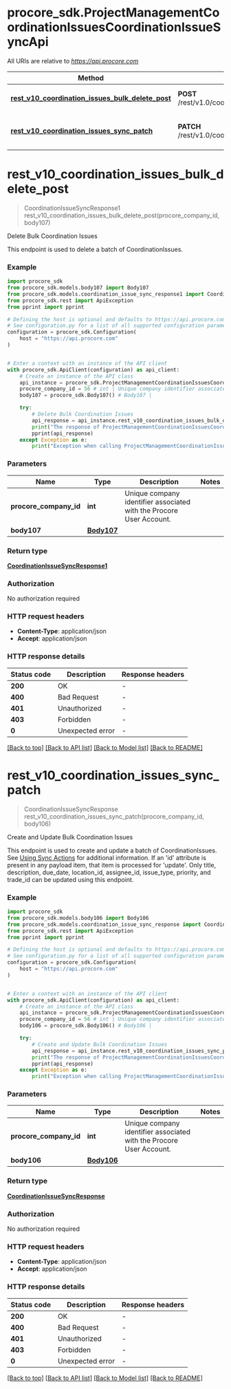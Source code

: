 # procore_sdk.ProjectManagementCoordinationIssuesCoordinationIssueSyncApi

All URIs are relative to *https://api.procore.com*

Method | HTTP request | Description
------------- | ------------- | -------------
[**rest_v10_coordination_issues_bulk_delete_post**](ProjectManagementCoordinationIssuesCoordinationIssueSyncApi.md#rest_v10_coordination_issues_bulk_delete_post) | **POST** /rest/v1.0/coordination_issues/bulk_delete | Delete Bulk Coordination Issues
[**rest_v10_coordination_issues_sync_patch**](ProjectManagementCoordinationIssuesCoordinationIssueSyncApi.md#rest_v10_coordination_issues_sync_patch) | **PATCH** /rest/v1.0/coordination_issues/sync | Create and Update Bulk Coordination Issues


# **rest_v10_coordination_issues_bulk_delete_post**
> CoordinationIssueSyncResponse1 rest_v10_coordination_issues_bulk_delete_post(procore_company_id, body107)

Delete Bulk Coordination Issues

This endpoint is used to delete a batch of CoordinationIssues.

### Example


```python
import procore_sdk
from procore_sdk.models.body107 import Body107
from procore_sdk.models.coordination_issue_sync_response1 import CoordinationIssueSyncResponse1
from procore_sdk.rest import ApiException
from pprint import pprint

# Defining the host is optional and defaults to https://api.procore.com
# See configuration.py for a list of all supported configuration parameters.
configuration = procore_sdk.Configuration(
    host = "https://api.procore.com"
)


# Enter a context with an instance of the API client
with procore_sdk.ApiClient(configuration) as api_client:
    # Create an instance of the API class
    api_instance = procore_sdk.ProjectManagementCoordinationIssuesCoordinationIssueSyncApi(api_client)
    procore_company_id = 56 # int | Unique company identifier associated with the Procore User Account.
    body107 = procore_sdk.Body107() # Body107 | 

    try:
        # Delete Bulk Coordination Issues
        api_response = api_instance.rest_v10_coordination_issues_bulk_delete_post(procore_company_id, body107)
        print("The response of ProjectManagementCoordinationIssuesCoordinationIssueSyncApi->rest_v10_coordination_issues_bulk_delete_post:\n")
        pprint(api_response)
    except Exception as e:
        print("Exception when calling ProjectManagementCoordinationIssuesCoordinationIssueSyncApi->rest_v10_coordination_issues_bulk_delete_post: %s\n" % e)
```



### Parameters


Name | Type | Description  | Notes
------------- | ------------- | ------------- | -------------
 **procore_company_id** | **int**| Unique company identifier associated with the Procore User Account. | 
 **body107** | [**Body107**](Body107.md)|  | 

### Return type

[**CoordinationIssueSyncResponse1**](CoordinationIssueSyncResponse1.md)

### Authorization

No authorization required

### HTTP request headers

 - **Content-Type**: application/json
 - **Accept**: application/json

### HTTP response details

| Status code | Description | Response headers |
|-------------|-------------|------------------|
**200** | OK |  -  |
**400** | Bad Request |  -  |
**401** | Unauthorized |  -  |
**403** | Forbidden |  -  |
**0** | Unexpected error |  -  |

[[Back to top]](#) [[Back to API list]](../README.md#documentation-for-api-endpoints) [[Back to Model list]](../README.md#documentation-for-models) [[Back to README]](../README.md)

# **rest_v10_coordination_issues_sync_patch**
> CoordinationIssueSyncResponse rest_v10_coordination_issues_sync_patch(procore_company_id, body106)

Create and Update Bulk Coordination Issues

This endpoint is used to create and update a batch of CoordinationIssues. See [Using Sync Actions](/documentation/using-sync-actions) for additional information.  If an 'id' attribute is present in any payload item, that item is processed for 'update'. Only title, description, due_date, location_id, assignee_id, issue_type, priority, and trade_id can be updated using this endpoint.

### Example


```python
import procore_sdk
from procore_sdk.models.body106 import Body106
from procore_sdk.models.coordination_issue_sync_response import CoordinationIssueSyncResponse
from procore_sdk.rest import ApiException
from pprint import pprint

# Defining the host is optional and defaults to https://api.procore.com
# See configuration.py for a list of all supported configuration parameters.
configuration = procore_sdk.Configuration(
    host = "https://api.procore.com"
)


# Enter a context with an instance of the API client
with procore_sdk.ApiClient(configuration) as api_client:
    # Create an instance of the API class
    api_instance = procore_sdk.ProjectManagementCoordinationIssuesCoordinationIssueSyncApi(api_client)
    procore_company_id = 56 # int | Unique company identifier associated with the Procore User Account.
    body106 = procore_sdk.Body106() # Body106 | 

    try:
        # Create and Update Bulk Coordination Issues
        api_response = api_instance.rest_v10_coordination_issues_sync_patch(procore_company_id, body106)
        print("The response of ProjectManagementCoordinationIssuesCoordinationIssueSyncApi->rest_v10_coordination_issues_sync_patch:\n")
        pprint(api_response)
    except Exception as e:
        print("Exception when calling ProjectManagementCoordinationIssuesCoordinationIssueSyncApi->rest_v10_coordination_issues_sync_patch: %s\n" % e)
```



### Parameters


Name | Type | Description  | Notes
------------- | ------------- | ------------- | -------------
 **procore_company_id** | **int**| Unique company identifier associated with the Procore User Account. | 
 **body106** | [**Body106**](Body106.md)|  | 

### Return type

[**CoordinationIssueSyncResponse**](CoordinationIssueSyncResponse.md)

### Authorization

No authorization required

### HTTP request headers

 - **Content-Type**: application/json
 - **Accept**: application/json

### HTTP response details

| Status code | Description | Response headers |
|-------------|-------------|------------------|
**200** | OK |  -  |
**400** | Bad Request |  -  |
**401** | Unauthorized |  -  |
**403** | Forbidden |  -  |
**0** | Unexpected error |  -  |

[[Back to top]](#) [[Back to API list]](../README.md#documentation-for-api-endpoints) [[Back to Model list]](../README.md#documentation-for-models) [[Back to README]](../README.md)

